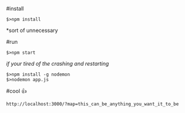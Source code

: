 #install

```
$>npm install
```
\*sort of unnecessary

#run

```
$>npm start
```

_if your tired of the crashing and restarting_

```
$>npm install -g nodemon
$>nodemon app.js
```

#cool :thumbsup:

```
http://localhost:3000/?map=this_can_be_anything_you_want_it_to_be
```


